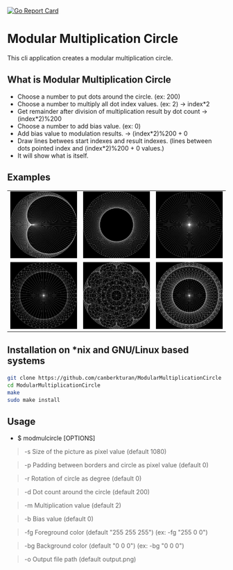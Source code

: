 [![Go Report Card](https://goreportcard.com/badge/github.com/canberkturan/ModularMultiplicationCircle)](https://goreportcard.com/report/github.com/canberkturan/ModularMultiplicationCircle)

# Modular Multiplication Circle

This cli application creates a modular multiplication circle.

## What is Modular Multiplication Circle
-  Choose a number to put dots around the circle. (ex: 200)
-  Choose a number to multiply all dot index values. (ex: 2) -> index\*2
-  Get remainder after division of multiplication result by dot count -> (index\*2)%200 
-  Choose a number to add bias value. (ex: 0)
-  Add bias value to modulation results. -> (index\*2)%200 + 0
-  Draw lines betwees start indexes and result indexes. (lines between dots pointed index and (index\*2)%200 + 0 values.)
-  It will show what is itself.

## Examples
<table style="width:100%">
<tr>
<td><img src="examples/mmc1.png" style="width:auto; height:auto"/></td>
<td><img src="examples/mmc2.png" style="width:auto; height:auto"/></td>
<td><img src="examples/mmc3.png" style="width:auto; height:auto"/></td>
</tr>
<tr>
<td><img src="examples/mmc4.png" style="width:auto; height:auto"/></td>
<td><img src="examples/mmc5.png" style="width:auto; height:auto"/></td>
<td><img src="examples/mmc6.png" style="width:auto; height:auto"/></td>
</tr>
</table>

## Installation on \*nix and GNU/Linux based systems
```bash
git clone https://github.com/canberkturan/ModularMultiplicationCircle
cd ModularMultiplicationCircle
make
sudo make install
```
## Usage
-  $ modmulcircle \[OPTIONS]
>  -s Size of the picture as pixel value (default 1080)

>  -p Padding between borders and circle as pixel value (default 0)

>  -r Rotation of circle as degree (default 0)

>  -d Dot count around the circle (default 200)

>  -m Multiplication value (default 2)

>  -b Bias value (default 0)

>  -fg Foreground color (default "255 255 255") (ex: -fg "255 0 0")

>  -bg Background color (default "0 0 0") (ex: -bg "0 0 0")

>  -o Output file path (default output.png)
